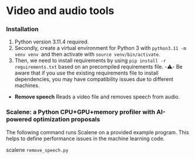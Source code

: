 # Video and audio tools

### Installation
1. Python version 3.11.4 required.
2. Secondly, create a virtual environment for Python 3 with `python3.11 -m venv venv `and then activate with `source venv/bin/activate`.
3. Then, we need to install requirements by using `pip install -r requirements.txt` based on an precompiled requirements file. -⚠️- Be aware that if you use the existing requirements file to install dependencies, you may have compatibility issues due to different machines.

* __Remove speech__
Reads a video file and removes speech from audio.

### Scalene: a Python CPU+GPU+memory profiler with AI-powered optimization proposals
The following command runs Scalene on a provided example program. This helps to define performance issues in the machine learning code.

scalene `remove_speech.py`